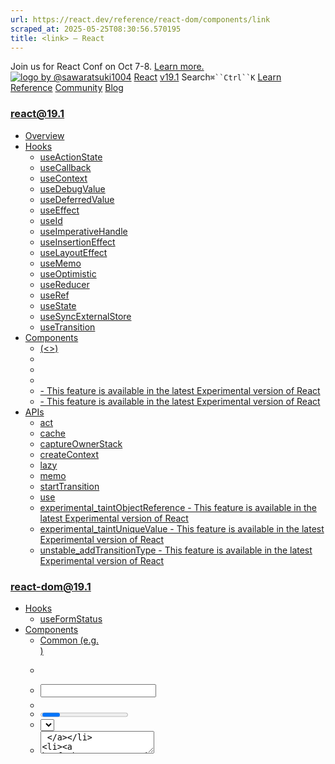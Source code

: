 ```yaml
---
url: https://react.dev/reference/react-dom/components/link
scraped_at: 2025-05-25T08:30:56.570195
title: <link> – React
---
```


Join us for React Conf on Oct 7-8.
[Learn more.](https://conf.react.dev/)
[![logo by @sawaratsuki1004](https://react.dev/_next/image?url=%2Fimages%2Fuwu.png&w=128&q=75)](https://react.dev/)
[React](https://react.dev/)
[v19.1](https://react.dev/versions)
Search`⌘``Ctrl``K`
[Learn](https://react.dev/learn)
[Reference](https://react.dev/reference/react)
[Community](https://react.dev/community)
[Blog](https://react.dev/blog)
[](https://react.dev/community/translations)
[](https://github.com/facebook/react/releases)
### react@19.1
  * [Overview ](https://react.dev/reference/react "Overview")
  * [Hooks ](https://react.dev/reference/react/hooks "Hooks")
    * [useActionState ](https://react.dev/reference/react/useActionState "useActionState")
    * [useCallback ](https://react.dev/reference/react/useCallback "useCallback")
    * [useContext ](https://react.dev/reference/react/useContext "useContext")
    * [useDebugValue ](https://react.dev/reference/react/useDebugValue "useDebugValue")
    * [useDeferredValue ](https://react.dev/reference/react/useDeferredValue "useDeferredValue")
    * [useEffect ](https://react.dev/reference/react/useEffect "useEffect")
    * [useId ](https://react.dev/reference/react/useId "useId")
    * [useImperativeHandle ](https://react.dev/reference/react/useImperativeHandle "useImperativeHandle")
    * [useInsertionEffect ](https://react.dev/reference/react/useInsertionEffect "useInsertionEffect")
    * [useLayoutEffect ](https://react.dev/reference/react/useLayoutEffect "useLayoutEffect")
    * [useMemo ](https://react.dev/reference/react/useMemo "useMemo")
    * [useOptimistic ](https://react.dev/reference/react/useOptimistic "useOptimistic")
    * [useReducer ](https://react.dev/reference/react/useReducer "useReducer")
    * [useRef ](https://react.dev/reference/react/useRef "useRef")
    * [useState ](https://react.dev/reference/react/useState "useState")
    * [useSyncExternalStore ](https://react.dev/reference/react/useSyncExternalStore "useSyncExternalStore")
    * [useTransition ](https://react.dev/reference/react/useTransition "useTransition")
  * [Components ](https://react.dev/reference/react/components "Components")
    * [<Fragment> (<>) ](https://react.dev/reference/react/Fragment "<Fragment> \(<>\)")
    * [<Profiler> ](https://react.dev/reference/react/Profiler "<Profiler>")
    * [<StrictMode> ](https://react.dev/reference/react/StrictMode "<StrictMode>")
    * [<Suspense> ](https://react.dev/reference/react/Suspense "<Suspense>")
    * [<Activity> - This feature is available in the latest Experimental version of React](https://react.dev/reference/react/Activity "<Activity>")
    * [<ViewTransition> - This feature is available in the latest Experimental version of React](https://react.dev/reference/react/ViewTransition "<ViewTransition>")
  * [APIs ](https://react.dev/reference/react/apis "APIs")
    * [act ](https://react.dev/reference/react/act "act")
    * [cache ](https://react.dev/reference/react/cache "cache")
    * [captureOwnerStack ](https://react.dev/reference/react/captureOwnerStack "captureOwnerStack")
    * [createContext ](https://react.dev/reference/react/createContext "createContext")
    * [lazy ](https://react.dev/reference/react/lazy "lazy")
    * [memo ](https://react.dev/reference/react/memo "memo")
    * [startTransition ](https://react.dev/reference/react/startTransition "startTransition")
    * [use ](https://react.dev/reference/react/use "use")
    * [experimental_taintObjectReference  - This feature is available in the latest Experimental version of React](https://react.dev/reference/react/experimental_taintObjectReference "experimental_taintObjectReference")
    * [experimental_taintUniqueValue  - This feature is available in the latest Experimental version of React](https://react.dev/reference/react/experimental_taintUniqueValue "experimental_taintUniqueValue")
    * [unstable_addTransitionType  - This feature is available in the latest Experimental version of React](https://react.dev/reference/react/addTransitionType "unstable_addTransitionType")
### react-dom@19.1
  * [Hooks ](https://react.dev/reference/react-dom/hooks "Hooks")
    * [useFormStatus ](https://react.dev/reference/react-dom/hooks/useFormStatus "useFormStatus")
  * [Components ](https://react.dev/reference/react-dom/components "Components")
    * [Common (e.g. <div>) ](https://react.dev/reference/react-dom/components/common "Common \(e.g. <div>\)")
    * [<form> ](https://react.dev/reference/react-dom/components/form "<form>")
    * [<input> ](https://react.dev/reference/react-dom/components/input "<input>")
    * [<option> ](https://react.dev/reference/react-dom/components/option "<option>")
    * [<progress> ](https://react.dev/reference/react-dom/components/progress "<progress>")
    * [<select> ](https://react.dev/reference/react-dom/components/select "<select>")
    * [<textarea> ](https://react.dev/reference/react-dom/components/textarea "<textarea>")
    * [<link> ](https://react.dev/reference/react-dom/components/link "<link>")
    * [<meta> ](https://react.dev/reference/react-dom/components/meta "<meta>")
    * [<script> ](https://react.dev/reference/react-dom/components/script "<script>")
    * [<style> ](https://react.dev/reference/react-dom/components/style "<style>")
    * [<title> ](https://react.dev/reference/react-dom/components/title "<title>")
  * [APIs ](https://react.dev/reference/react-dom "APIs")
    * [createPortal ](https://react.dev/reference/react-dom/createPortal "createPortal")
    * [flushSync ](https://react.dev/reference/react-dom/flushSync "flushSync")
    * [preconnect ](https://react.dev/reference/react-dom/preconnect "preconnect")
    * [prefetchDNS ](https://react.dev/reference/react-dom/prefetchDNS "prefetchDNS")
    * [preinit ](https://react.dev/reference/react-dom/preinit "preinit")
    * [preinitModule ](https://react.dev/reference/react-dom/preinitModule "preinitModule")
    * [preload ](https://react.dev/reference/react-dom/preload "preload")
    * [preloadModule ](https://react.dev/reference/react-dom/preloadModule "preloadModule")
  * [Client APIs ](https://react.dev/reference/react-dom/client "Client APIs")
    * [createRoot ](https://react.dev/reference/react-dom/client/createRoot "createRoot")
    * [hydrateRoot ](https://react.dev/reference/react-dom/client/hydrateRoot "hydrateRoot")
  * [Server APIs ](https://react.dev/reference/react-dom/server "Server APIs")
    * [renderToPipeableStream ](https://react.dev/reference/react-dom/server/renderToPipeableStream "renderToPipeableStream")
    * [renderToReadableStream ](https://react.dev/reference/react-dom/server/renderToReadableStream "renderToReadableStream")
    * [renderToStaticMarkup ](https://react.dev/reference/react-dom/server/renderToStaticMarkup "renderToStaticMarkup")
    * [renderToString ](https://react.dev/reference/react-dom/server/renderToString "renderToString")
  * [Static APIs ](https://react.dev/reference/react-dom/static "Static APIs")
    * [prerender ](https://react.dev/reference/react-dom/static/prerender "prerender")
    * [prerenderToNodeStream ](https://react.dev/reference/react-dom/static/prerenderToNodeStream "prerenderToNodeStream")
### Rules of React
  * [Overview ](https://react.dev/reference/rules "Overview")
    * [Components and Hooks must be pure ](https://react.dev/reference/rules/components-and-hooks-must-be-pure "Components and Hooks must be pure")
    * [React calls Components and Hooks ](https://react.dev/reference/rules/react-calls-components-and-hooks "React calls Components and Hooks")
    * [Rules of Hooks ](https://react.dev/reference/rules/rules-of-hooks "Rules of Hooks")
### React Server Components
  * [Server Components ](https://react.dev/reference/rsc/server-components "Server Components")
  * [Server Functions ](https://react.dev/reference/rsc/server-functions "Server Functions")
  * [Directives ](https://react.dev/reference/rsc/directives "Directives")
    * ['use client' ](https://react.dev/reference/rsc/use-client "'use client'")
    * ['use server' ](https://react.dev/reference/rsc/use-server "'use server'")
### Legacy APIs
  * [Legacy React APIs ](https://react.dev/reference/react/legacy "Legacy React APIs")
    * [Children ](https://react.dev/reference/react/Children "Children")
    * [cloneElement ](https://react.dev/reference/react/cloneElement "cloneElement")
    * [Component ](https://react.dev/reference/react/Component "Component")
    * [createElement ](https://react.dev/reference/react/createElement "createElement")
    * [createRef ](https://react.dev/reference/react/createRef "createRef")
    * [forwardRef ](https://react.dev/reference/react/forwardRef "forwardRef")
    * [isValidElement ](https://react.dev/reference/react/isValidElement "isValidElement")
    * [PureComponent ](https://react.dev/reference/react/PureComponent "PureComponent")


Is this page useful?
[API Reference](https://react.dev/reference/react)
[Components](https://react.dev/reference/react-dom/components)
# <link>[](https://react.dev/reference/react-dom/components/link#undefined "Link for this heading")
The [built-in browser `<link>` component](https://developer.mozilla.org/en-US/docs/Web/HTML/Element/link) lets you use external resources such as stylesheets or annotate the document with link metadata.
```

<link rel="icon" href="favicon.ico" />

```

  * [Reference ](https://react.dev/reference/react-dom/components/link#reference)
    * [`<link>` ](https://react.dev/reference/react-dom/components/link#link)
  * [Usage ](https://react.dev/reference/react-dom/components/link#usage)
    * [Linking to related resources ](https://react.dev/reference/react-dom/components/link#linking-to-related-resources)
    * [Linking to a stylesheet ](https://react.dev/reference/react-dom/components/link#linking-to-a-stylesheet)
    * [Controlling stylesheet precedence ](https://react.dev/reference/react-dom/components/link#controlling-stylesheet-precedence)
    * [Deduplicated stylesheet rendering ](https://react.dev/reference/react-dom/components/link#deduplicated-stylesheet-rendering)
    * [Annotating specific items within the document with links ](https://react.dev/reference/react-dom/components/link#annotating-specific-items-within-the-document-with-links)


## Reference [](https://react.dev/reference/react-dom/components/link#reference "Link for Reference ")
### `<link>` [](https://react.dev/reference/react-dom/components/link#link "Link for this heading")
To link to external resources such as stylesheets, fonts, and icons, or to annotate the document with link metadata, render the [built-in browser `<link>` component](https://developer.mozilla.org/en-US/docs/Web/HTML/Element/link). You can render `<link>` from any component and React will [in most cases](https://react.dev/reference/react-dom/components/link#special-rendering-behavior) place the corresponding DOM element in the document head.
```

<link rel="icon" href="favicon.ico" />

```

[See more examples below.](https://react.dev/reference/react-dom/components/link#usage)
#### Props [](https://react.dev/reference/react-dom/components/link#props "Link for Props ")
`<link>` supports all [common element props.](https://react.dev/reference/react-dom/components/common#props)
  * `rel`: a string, required. Specifies the [relationship to the resource](https://developer.mozilla.org/en-US/docs/Web/HTML/Attributes/rel). React [treats links with `rel="stylesheet"` differently](https://react.dev/reference/react-dom/components/link#special-rendering-behavior) from other links.


These props apply when `rel="stylesheet"`:
  * `precedence`: a string. Tells React where to rank the `<link>` DOM node relative to others in the document `<head>`, which determines which stylesheet can override the other. React will infer that precedence values it discovers first are “lower” and precedence values it discovers later are “higher”. Many style systems can work fine using a single precedence value because style rules are atomic. Stylesheets with the same precedence go together whether they are `<link>` or inline `<style>` tags or loaded using [`preinit`](https://react.dev/reference/react-dom/preinit) functions.
  * `media`: a string. Restricts the stylesheet to a certain [media query](https://developer.mozilla.org/en-US/docs/Web/CSS/CSS_media_queries/Using_media_queries).
  * `title`: a string. Specifies the name of an [alternative stylesheet](https://developer.mozilla.org/en-US/docs/Web/CSS/Alternative_style_sheets).


These props apply when `rel="stylesheet"` but disable React’s [special treatment of stylesheets](https://react.dev/reference/react-dom/components/link#special-rendering-behavior):
  * `disabled`: a boolean. Disables the stylesheet.
  * `onError`: a function. Called when the stylesheet fails to load.
  * `onLoad`: a function. Called when the stylesheet finishes being loaded.


These props apply when `rel="preload"` or `rel="modulepreload"`:
  * `as`: a string. The type of resource. Its possible values are `audio`, `document`, `embed`, `fetch`, `font`, `image`, `object`, `script`, `style`, `track`, `video`, `worker`.
  * `imageSrcSet`: a string. Applicable only when `as="image"`. Specifies the [source set of the image](https://developer.mozilla.org/en-US/docs/Learn/HTML/Multimedia_and_embedding/Responsive_images).
  * `imageSizes`: a string. Applicable only when `as="image"`. Specifies the [sizes of the image](https://developer.mozilla.org/en-US/docs/Learn/HTML/Multimedia_and_embedding/Responsive_images).


These props apply when `rel="icon"` or `rel="apple-touch-icon"`:
  * `sizes`: a string. The [sizes of the icon](https://developer.mozilla.org/en-US/docs/Learn/HTML/Multimedia_and_embedding/Responsive_images).


These props apply in all cases:
  * `href`: a string. The URL of the linked resource.
  * `crossOrigin`: a string. The [CORS policy](https://developer.mozilla.org/en-US/docs/Web/HTML/Attributes/crossorigin) to use. Its possible values are `anonymous` and `use-credentials`. It is required when `as` is set to `"fetch"`.
  * `referrerPolicy`: a string. The [Referrer header](https://developer.mozilla.org/en-US/docs/Web/HTML/Element/link#referrerpolicy) to send when fetching. Its possible values are `no-referrer-when-downgrade` (the default), `no-referrer`, `origin`, `origin-when-cross-origin`, and `unsafe-url`.
  * `fetchPriority`: a string. Suggests a relative priority for fetching the resource. The possible values are `auto` (the default), `high`, and `low`.
  * `hrefLang`: a string. The language of the linked resource.
  * `integrity`: a string. A cryptographic hash of the resource, to [verify its authenticity](https://developer.mozilla.org/en-US/docs/Web/Security/Subresource_Integrity).
  * `type`: a string. The MIME type of the linked resource.


Props that are **not recommended** for use with React:
  * `blocking`: a string. If set to `"render"`, instructs the browser not to render the page until the stylesheet is loaded. React provides more fine-grained control using Suspense.


#### Special rendering behavior [](https://react.dev/reference/react-dom/components/link#special-rendering-behavior "Link for Special rendering behavior ")
React will always place the DOM element corresponding to the `<link>` component within the document’s `<head>`, regardless of where in the React tree it is rendered. The `<head>` is the only valid place for `<link>` to exist within the DOM, yet it’s convenient and keeps things composable if a component representing a specific page can render `<link>` components itself.
There are a few exceptions to this:
  * If the `<link>` has a `rel="stylesheet"` prop, then it has to also have a `precedence` prop to get this special behavior. This is because the order of stylesheets within the document is significant, so React needs to know how to order this stylesheet relative to others, which you specify using the `precedence` prop. If the `precedence` prop is omitted, there is no special behavior.
  * If the `<link>` has an [`itemProp`](https://developer.mozilla.org/en-US/docs/Web/HTML/Global_attributes/itemprop) prop, there is no special behavior, because in this case it doesn’t apply to the document but instead represents metadata about a specific part of the page.
  * If the `<link>` has an `onLoad` or `onError` prop, because in that case you are managing the loading of the linked resource manually within your React component.


#### Special behavior for stylesheets [](https://react.dev/reference/react-dom/components/link#special-behavior-for-stylesheets "Link for Special behavior for stylesheets ")
In addition, if the `<link>` is to a stylesheet (namely, it has `rel="stylesheet"` in its props), React treats it specially in the following ways:
  * The component that renders `<link>` will [suspend](https://react.dev/reference/react/Suspense) while the stylesheet is loading.
  * If multiple components render links to the same stylesheet, React will de-duplicate them and only put a single link into the DOM. Two links are considered the same if they have the same `href` prop.


There are two exception to this special behavior:
  * If the link doesn’t have a `precedence` prop, there is no special behavior, because the order of stylesheets within the document is significant, so React needs to know how to order this stylesheet relative to others, which you specify using the `precedence` prop.
  * If you supply any of the `onLoad`, `onError`, or `disabled` props, there is no special behavior, because these props indicate that you are managing the loading of the stylesheet manually within your component.


This special treatment comes with two caveats:
  * React will ignore changes to props after the link has been rendered. (React will issue a warning in development if this happens.)
  * React may leave the link in the DOM even after the component that rendered it has been unmounted.


## Usage [](https://react.dev/reference/react-dom/components/link#usage "Link for Usage ")
### Linking to related resources [](https://react.dev/reference/react-dom/components/link#linking-to-related-resources "Link for Linking to related resources ")
You can annotate the document with links to related resources such as an icon, canonical URL, or pingback. React will place this metadata within the document `<head>` regardless of where in the React tree it is rendered.
App.jsShowRenderedHTML.js
App.js
ResetFork
```
import ShowRenderedHTML from './ShowRenderedHTML.js';
export default function BlogPage() {
 return (
  <ShowRenderedHTML>
   <link rel="icon" href="favicon.ico" />
   <link rel="pingback" href="http://www.example.com/xmlrpc.php" />
   <h1>My Blog</h1>
   <p>...</p>
  </ShowRenderedHTML>
 );
}

```

### Linking to a stylesheet [](https://react.dev/reference/react-dom/components/link#linking-to-a-stylesheet "Link for Linking to a stylesheet ")
If a component depends on a certain stylesheet in order to be displayed correctly, you can render a link to that stylesheet within the component. Your component will [suspend](https://react.dev/reference/react/Suspense) while the stylesheet is loading. You must supply the `precedence` prop, which tells React where to place this stylesheet relative to others — stylesheets with higher precedence can override those with lower precedence.
### Note
When you want to use a stylesheet, it can be beneficial to call the [preinit](https://react.dev/reference/react-dom/preinit) function. Calling this function may allow the browser to start fetching the stylesheet earlier than if you just render a `<link>` component, for example by sending an [HTTP Early Hints response](https://developer.mozilla.org/en-US/docs/Web/HTTP/Status/103).
App.jsShowRenderedHTML.js
App.js
ResetFork
```
import ShowRenderedHTML from './ShowRenderedHTML.js';
export default function SiteMapPage() {
 return (
  <ShowRenderedHTML>
   <link rel="stylesheet" href="sitemap.css" precedence="medium" />
   <p>...</p>
  </ShowRenderedHTML>
 );
}

```

### Controlling stylesheet precedence [](https://react.dev/reference/react-dom/components/link#controlling-stylesheet-precedence "Link for Controlling stylesheet precedence ")
Stylesheets can conflict with each other, and when they do, the browser goes with the one that comes later in the document. React lets you control the order of stylesheets with the `precedence` prop. In this example, three components render stylesheets, and the ones with the same precedence are grouped together in the `<head>`.
App.jsShowRenderedHTML.js
App.js
ResetFork
```
import ShowRenderedHTML from './ShowRenderedHTML.js';
export default function HomePage() {
 return (
  <ShowRenderedHTML>
   <FirstComponent />
   <SecondComponent />
   <ThirdComponent/>
   ...
  </ShowRenderedHTML>
 );
}
function FirstComponent() {
 return <link rel="stylesheet" href="first.css" precedence="first" />;
}
function SecondComponent() {
 return <link rel="stylesheet" href="second.css" precedence="second" />;
}
function ThirdComponent() {
 return <link rel="stylesheet" href="third.css" precedence="first" />;
}

```

Show more
Note the `precedence` values themselves are arbitrary and their naming is up to you. React will infer that precedence values it discovers first are “lower” and precedence values it discovers later are “higher”.
### Deduplicated stylesheet rendering [](https://react.dev/reference/react-dom/components/link#deduplicated-stylesheet-rendering "Link for Deduplicated stylesheet rendering ")
If you render the same stylesheet from multiple components, React will place only a single `<link>` in the document head.
App.jsShowRenderedHTML.js
App.js
ResetFork
```
import ShowRenderedHTML from './ShowRenderedHTML.js';
export default function HomePage() {
 return (
  <ShowRenderedHTML>
   <Component />
   <Component />
   ...
  </ShowRenderedHTML>
 );
}
function Component() {
 return <link rel="stylesheet" href="styles.css" precedence="medium" />;
}

```

### Annotating specific items within the document with links [](https://react.dev/reference/react-dom/components/link#annotating-specific-items-within-the-document-with-links "Link for Annotating specific items within the document with links ")
You can use the `<link>` component with the `itemProp` prop to annotate specific items within the document with links to related resources. In this case, React will _not_ place these annotations within the document `<head>` but will place them like any other React component.
```

<section itemScope>
 <h3>Annotating specific items</h3>
 <link itemProp="author" href="http://example.com/" />
 <p>...</p>
</section>

```

[Previous<textarea>](https://react.dev/reference/react-dom/components/textarea)[Next<meta>](https://react.dev/reference/react-dom/components/meta)
[](https://opensource.fb.com/)
Copyright © Meta Platforms, Inc
no uwu plz
uwu?
Logo by[@sawaratsuki1004](https://twitter.com/sawaratsuki1004)
[Learn React](https://react.dev/learn)
[Quick Start](https://react.dev/learn)
[Installation](https://react.dev/learn/installation)
[Describing the UI](https://react.dev/learn/describing-the-ui)
[Adding Interactivity](https://react.dev/learn/adding-interactivity)
[Managing State](https://react.dev/learn/managing-state)
[Escape Hatches](https://react.dev/learn/escape-hatches)
[API Reference](https://react.dev/reference/react)
[React APIs](https://react.dev/reference/react)
[React DOM APIs](https://react.dev/reference/react-dom)
[Community](https://react.dev/community)
[Code of Conduct](https://github.com/facebook/react/blob/main/CODE_OF_CONDUCT.md)
[Meet the Team](https://react.dev/community/team)
[Docs Contributors](https://react.dev/community/docs-contributors)
[Acknowledgements](https://react.dev/community/acknowledgements)
More
[Blog](https://react.dev/blog)
[React Native](https://reactnative.dev/)
[Privacy](https://opensource.facebook.com/legal/privacy)
[Terms](https://opensource.fb.com/legal/terms/)
[](https://www.facebook.com/react)[](https://twitter.com/reactjs)[](https://bsky.app/profile/react.dev)[](https://github.com/facebook/react)
## On this page
  * [Overview](https://react.dev/reference/react-dom/components/link)
  * [Reference ](https://react.dev/reference/react-dom/components/link#reference)
  * [`<link>` ](https://react.dev/reference/react-dom/components/link#link)
  * [Usage ](https://react.dev/reference/react-dom/components/link#usage)
  * [Linking to related resources ](https://react.dev/reference/react-dom/components/link#linking-to-related-resources)
  * [Linking to a stylesheet ](https://react.dev/reference/react-dom/components/link#linking-to-a-stylesheet)
  * [Controlling stylesheet precedence ](https://react.dev/reference/react-dom/components/link#controlling-stylesheet-precedence)
  * [Deduplicated stylesheet rendering ](https://react.dev/reference/react-dom/components/link#deduplicated-stylesheet-rendering)
  * [Annotating specific items within the document with links ](https://react.dev/reference/react-dom/components/link#annotating-specific-items-within-the-document-with-links)



